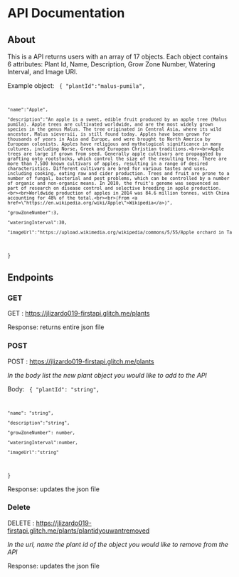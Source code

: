 # API Documentation

## About

This is a API returns users with an array of 17 objects. Each object contains 6 attributes: Plant Id, Name, Description, Grow Zone Number, Watering Interval, and Image URl.

Example object:
<code>
{
    "plantId":"malus-pumila",
    
    "name":"Apple",

    "description":"An apple is a sweet, edible fruit produced by an apple tree (Malus pumila). Apple trees are cultivated worldwide, and are the most widely grown species in the genus Malus. The tree originated in Central Asia, where its wild ancestor, Malus sieversii, is still found today. Apples have been grown for thousands of years in Asia and Europe, and were brought to North America by European colonists. Apples have religious and mythological significance in many cultures, including Norse, Greek and European Christian traditions.<br><br>Apple trees are large if grown from seed. Generally apple cultivars are propagated by grafting onto rootstocks, which control the size of the resulting tree. There are more than 7,500 known cultivars of apples, resulting in a range of desired characteristics. Different cultivars are bred for various tastes and uses, including cooking, eating raw and cider production. Trees and fruit are prone to a number of fungal, bacterial and pest problems, which can be controlled by a number of organic and non-organic means. In 2010, the fruit's genome was sequenced as part of research on disease control and selective breeding in apple production.<br><br>Worldwide production of apples in 2014 was 84.6 million tonnes, with China accounting for 48% of the total.<br><br>(From <a href=\"https://en.wikipedia.org/wiki/Apple\">Wikipedia</a>)",
    
    "growZoneNumber":3,
    
    "wateringInterval":30,
    
    "imageUrl":"https://upload.wikimedia.org/wikipedia/commons/5/55/Apple_orchard_in_Tasmania.jpg"
}
</code>

## Endpoints

### GET
GET : https://jlizardo019-firstapi.glitch.me/plants 

Response: returns entire json file

### POST
POST : https://jlizardo019-firstapi.glitch.me/plants 

*In the body list the new plant object you would like to add to the API*

Body: 
<code>
{
    "plantId": "string",
    
    "name": "string",

    "description":"string",
    
    "growZoneNumber": number,
    
    "wateringInterval":number,
    
    "imageUrl":"string"
}
</code>

Response: updates the json file

### Delete
DELETE : https://jlizardo019-firstapi.glitch.me/plants/plantidyouwantremoved 

*In the url, name the plant id of the object you would like to remove from the API*

Response: updates the json file


